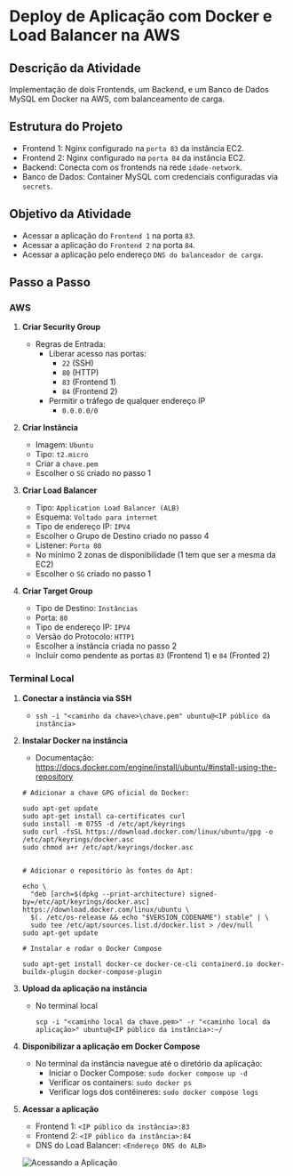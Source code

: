 # Deploy de Aplicação com Docker e Load Balancer na AWS

## Descrição da Atividade

Implementação de dois Frontends, um Backend, e um Banco de Dados MySQL em Docker na AWS, com balanceamento de carga.

## Estrutura do Projeto

-   Frontend 1: Nginx configurado na `porta 83` da instância EC2.
-   Frontend 2: Nginx configurado na `porta 84` da instância EC2.
-   Backend: Conecta com os frontends na rede `idade-network`.
-   Banco de Dados: Container MySQL com credenciais configuradas via `secrets`.

## Objetivo da Atividade

-   Acessar a aplicação do `Frontend 1` na porta `83`.
-   Acessar a aplicação do `Frontend 2` na porta `84`.
-   Acessar a aplicação pelo endereço `DNS do balanceador de carga`.

## Passo a Passo

### **AWS**

1. **Criar Security Group**

    - Regras de Entrada:
        - Liberar acesso nas portas:
            - `22` (SSH)
            - `80` (HTTP)
            - `83` (Frontend 1)
            - `84` (Frontend 2)
        - Permitir o tráfego de qualquer endereço IP
            - `0.0.0.0/0`

2. **Criar Instância**

    - Imagem: `Ubuntu`
    - Tipo: `t2.micro`
    - Criar a `chave.pem`
    - Escolher o `SG` criado no passo 1

3. **Criar Load Balancer**

    - Tipo: `Application Load Balancer (ALB)`
    - Esquema: `Voltado para internet`
    - Tipo de endereço IP: `IPV4`
    - Escolher o Grupo de Destino criado no passo 4
    - Listener: `Porta 80`
    - No mínimo 2 zonas de disponibilidade (1 tem que ser a mesma da EC2)
    - Escolher o `SG` criado no passo 1

4. **Criar Target Group**
    - Tipo de Destino: `Instâncias`
    - Porta: `80`
    - Tipo de endereço IP: `IPV4`
    - Versão do Protocolo: `HTTP1`
    - Escolher a instância criada no passo 2
    - Incluir como pendente as portas `83` (Frontend 1) e `84` (Fronted 2)

### **Terminal Local**

1. **Conectar a instância via SSH**

    - `ssh -i "<caminho da chave>\chave.pem" ubuntu@<IP público da instância>`

2. **Instalar Docker na instância**

    - Documentação: https://docs.docker.com/engine/install/ubuntu/#install-using-the-repository

    ```
    # Adicionar a chave GPG oficial do Docker:

    sudo apt-get update
    sudo apt-get install ca-certificates curl
    sudo install -m 0755 -d /etc/apt/keyrings
    sudo curl -fsSL https://download.docker.com/linux/ubuntu/gpg -o /etc/apt/keyrings/docker.asc
    sudo chmod a+r /etc/apt/keyrings/docker.asc


    # Adicionar o repositório às fontes do Apt:

    echo \
      "deb [arch=$(dpkg --print-architecture) signed-by=/etc/apt/keyrings/docker.asc] https://download.docker.com/linux/ubuntu \
      $(. /etc/os-release && echo "$VERSION_CODENAME") stable" | \
      sudo tee /etc/apt/sources.list.d/docker.list > /dev/null
    sudo apt-get update

    ```

    ```
    # Instalar e rodar o Docker Compose

    sudo apt-get install docker-ce docker-ce-cli containerd.io docker-buildx-plugin docker-compose-plugin
    ```

3. **Upload da aplicação na instância**

    - No terminal local

        `scp -i "<caminho local da chave.pem>" -r "<caminho local da aplicação>" ubuntu@<IP público da instância>:~/`

4. **Disponibilizar a aplicação em Docker Compose**

    - No terminal da instância navegue até o diretório da aplicação:
        - Iniciar o Docker Compose: `sudo docker compose up -d`
        - Verificar os containers: `sudo docker ps`
        - Verificar logs dos contêineres: `sudo docker compose logs`

5. **Acessar a aplicação**

    - Frontend 1: `<IP público da instância>:83`
    - Frontend 2: `<IP público da instância>:84`
    - DNS do Load Balancer: `<Endereço DNS do ALB>`

    ![Acessando a Aplicação](https://github.com/Tayling-Ng/Deploy_Aplicacao-Docker-LoadBalancer-AWS/raw/main/acessando-aplicacao.gif)
